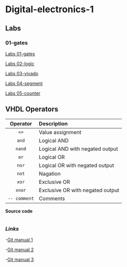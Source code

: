 # Digital-electronics-1

## Labs
### 01-gates
[Labs 01-gates](https://github.com/xhruby28/Digital-electronics-1/tree/main/Labs/01-gates)

[Labs 02-logic](https://github.com/xhruby28/Digital-electronics-1/tree/main/Labs/02-logic)

[Labs 03-vivado](https://github.com/xhruby28/Digital-electronics-1/tree/main/Labs/03-vivado)

[Labs 04-segment](https://github.com/xhruby28/Digital-electronics-1/tree/main/Labs/04-segment)

[Labs 05-counter](https://github.com/xhruby28/Digital-electronics-1/tree/main/Labs/05-counter)

## VHDL Operators
| **Operator** | **Description** |
| :-: | :-- |
| `<=` | Value assignment |
| `and` | Logical AND |
| `nand` | Logical AND with negated output |
| `or` | Logical OR |
| `nor` | Logical OR with negated output |
| `not` | Nagation |
| `xor` | Exclusive OR |
| `xnor` | Exclusive OR with negated output |
| `-- comment` | Comments |

**Source code**

``` vhdl


```

### *Links*

-[Git manual 1](https://medium.com/swlh/how-to-make-the-perfect-readme-md-on-github-92ed5771c061)

-[Git manual 2](https://docs.github.com/en/github/writing-on-github/basic-writing-and-formatting-syntax)

-[Git manual 3](https://guides.github.com/features/mastering-markdown/)

